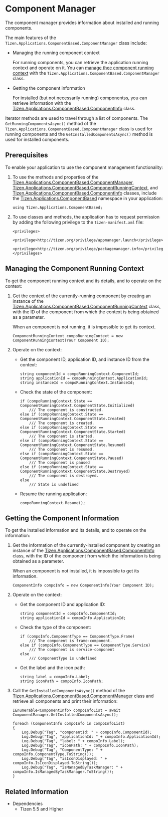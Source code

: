 
# Component Manager

The component manager provides information about installed and running components. 

The main features of the `Tizen.Applications.ComponentBased.ComponentManager` class include:

-   Managing the running component context

    For running components, you can retrieve the application running context and operate on it. You can [manage thec component running context](#manage_context) with the `Tizen.Applications.ComponentBased.ComponentManager` class.

-   Getting the component information

    For installed (but not necessarily running) componentss, you can retrieve information with the [Tizen.Applications.ComponentBased.ComponentInfo](https://developer.tizen.org/dev-guide/csapi/api/Tizen.Applications.ComponentBased.ComponentInfo.html) class.

Iterator methods are used to travel through a list of components. The `GetRunningComponentsAsync()` method of the `Tizen.Applications.ComponentBased.ComponentManager` class is used for running components and the `GetInstalledComponentsAsync()` method is used for installed components.

## Prerequisites

To enable your application to use the component management functionality:

1.  To use the methods and properties of the [Tizen.Applications.ComponentBased.ComponentManager](https://developer.tizen.org/dev-guide/csapi/api/Tizen.Applications.ApplicationManager.html), [Tizen.Applications.ComponentBased.ComponentRunningContext](https://developer.tizen.org/dev-guide/csapi/api/Tizen.Applications.ComponentBased.ComponentRunningContext.html), and [Tizen.Applications.ComponentBased.ComponentInfo](https://developer.tizen.org/dev-guide/csapi/api/Tizen.Applications.ComponentBased.ComponentInfo.html) classes, include the [Tizen.Applications.ComponentBased](https://developer.tizen.org/dev-guide/csapi/api/Tizen.Applications.ComponentBased.html) namespace in your application:

    ```
    using Tizen.Applications.ComponentBased;
    ```

2.  To use classes and methods, the application has to request permission by adding the following privilege to the `tizen-manifest.xml` file:

    ```
    <privileges>
       <privilege>http://tizen.org/privilege/appmanager.launch</privilege>
       <privilege>http://tizen.org/privilege/packagemanager.info</privilege>
    </privileges>
    ```

<a name="manage_context"></a>
## Managing the Component Running Context

To get the component running context and its details, and to operate on the context:

1.  Get the context of the currently-running component by creating an instance of the [Tizen.Applications.ComponentBased.ComponentRunningContext](https://developer.tizen.org/dev-guide/csapi/api/Tizen.Applications.ComponentBased.ComponentRunningContext.html) class, with the ID of the component from which the context is being obtained as a parameter.

    When an component is not running, it is impossible to get its context.

    ```
    ComponentRunningContext compoRunningContext = new ComponentRunningContext(Your Component ID);
    ```

2.  Operate on the context:
    -   Get the component ID, application ID, and instance ID from the context:

        ```
        string componentId = compoRunningContext.ComponentId;
        string applicationId = compoRunningContext.ApplicationId;
        string instanceId = compoRunningContext.InstanceId;
        ```

    -   Check the state of the component:

        ```
        if (compoRunningContext.State == ComponentRunningContext.ComponentState.Initialized)
            /// The component is constructed.
        else if (compoRunningContext.State == ComponentRunningContext.ComponentState.Created)
            /// The component is created.
        else if (compoRunningContext.State == ComponentRunningContext.ComponentState.Started)
            /// The component is started.
        else if (compoRunningContext.State == ComponentRunningContext.ComponentState.Resumed)
            /// The component is resumed.
        else if (compoRunningContext.State == ComponentRunningContext.ComponentState.Paused)
            /// The component is paused
        else if (compoRunningContext.State == ComponentRunningContext.ComponentState.Destroyed)
            /// The component is destroyed.
        else
            /// State is undefined
        ```

    -   Resume the running application:

        ```
        compoRunningContext.Resume();
        ```

<a name="filter"></a>
## Getting the Component Information

To get the installed information and its details, and to operate on the information:

1.  Get the information of the currently-installed component by creating an instance of the [Tizen.Applications.ComponentBased.ComponentInfo](https://developer.tizen.org/dev-guide/csapi/api/Tizen.Applications.ComponentBased.ComponentInfo.html) class, with the ID of the component from which the information is being obtained as a parameter.

    When an component is not installed, it is impossible to get its information.

    ```
    ComponentInfo compoInfo = new ComponentInfo(Your Component ID);
    ```

2.  Operate on the context:
    -   Get the component ID and application ID:

        ```
        string componentId = compoInfo.ComponentId;
        string applicationId = compoInfo.ApplicationId;
        ```
    -   Check the type of the component:

        ```
        if (compoInfo.ComponentType == ComponentType.Frame)
            /// The component is frame-component.
        else if (compoInfo.ComponentType == ComponentType.Service)
            /// The component is service-component
        else
            /// ComponentType is undefined
        ```

    -   Get the label and the icon path:

        ```
        string label = compoInfo.Label;
        string iconPath = compoInfo.IconPath;
        ```

3.  Call the `GetInstalledComponentsAsync()` method of the [Tizen.Applications.ComponentBased.ComponentManager](https://developer.tizen.org/dev-guide/csapi/api/Tizen.Applications.ComponentBased.ComponentManager.html) class and retrieve all components and print their information:

    ```
    IEnumerable<ComponentInfo> compoInfoList = await ComponentManager.GetInstalledComponentsAsync();

    foreach (ComponentInfo compoInfo in compoInfoList)
    {
        Log.Debug("Tag", "componentId: " + compoInfo.ComponentId);
        Log.Debug("Tag", "applicationId: " + compoInfo.ApplicationId);
        Log.Debug("Tag", "label: " + compoInfo.Label);
        Log.Debug("Tag", "iconPath: " + compoInfo.IconPath);
        Log.Debug("Tag", "ComponentType: " + compoInfo.ComponentType.ToString());
        Log.Debug("Tag", "isIconDisplayed: " + compoInfo.IsIconDisplayed.ToString());
        Log.Debug("Tag", "isManagedByTaskManager: " + compoInfo.IsManagedByTaskManager.ToString());
    }
    ```


## Related Information
  * Dependencies
    -   Tizen 5.5 and Higher
